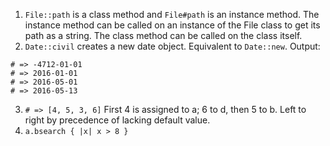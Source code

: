 1. `File::path` is a class method and `File#path` is an instance method. The instance method can be called on an instance of the File class to get its path as a string. The class method can be called on the class itself.
2. `Date::civil` creates a new date object. Equivalent to `Date::new`. Output:
```
# => -4712-01-01
# => 2016-01-01
# => 2016-05-01
# => 2016-05-13
```
3. `# => [4, 5, 3, 6]` First 4 is assigned to a; 6 to d, then 5 to b. Left to right by precedence of lacking default value.
4. `a.bsearch { |x| x > 8 }`